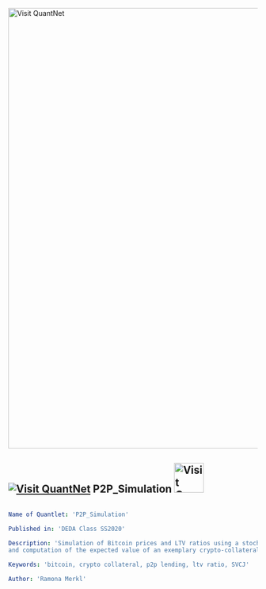 [<img src="https://github.com/QuantLet/Styleguide-and-FAQ/blob/master/pictures/banner.png" width="888" alt="Visit QuantNet">](http://quantlet.de/)

## [<img src="https://github.com/QuantLet/Styleguide-and-FAQ/blob/master/pictures/qloqo.png" alt="Visit QuantNet">](http://quantlet.de/) **P2P_Simulation** [<img src="https://github.com/QuantLet/Styleguide-and-FAQ/blob/master/pictures/QN2.png" width="60" alt="Visit QuantNet 2.0">](http://quantlet.de/)

```yaml

Name of Quantlet: 'P2P_Simulation'

Published in: 'DEDA Class SS2020'

Description: 'Simulation of Bitcoin prices and LTV ratios using a stochastic volatility with correlated jumps model 
and computation of the expected value of an exemplary crypto-collateralized P2P lending contract.'

Keywords: 'bitcoin, crypto collateral, p2p lending, ltv ratio, SVCJ'

Author: 'Ramona Merkl'

```